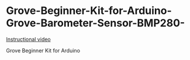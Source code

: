 # Grove-Beginner-Kit-for-Arduino-Grove-Barometer-Sensor-BMP280-

[Instructional video](https://youtu.be/woxra7cNaiU)

Grove Beginner Kit for Arduino

